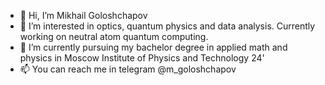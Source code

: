 - 👋 Hi, I’m Mikhail Goloshchapov
- 👀 I’m interested in optics, quantum physics and data analysis. Currently working on neutral atom quantum computing.
- 🌱 I’m currently pursuing my bachelor degree in applied math and physics in Moscow Institute of Physics and Technology 24'
- 📫 You can reach me in telegram @m_goloshchapov 

<!---
mgoloshchapov/mgoloshchapov is a ✨ special ✨ repository because its `README.md` (this file) appears on your GitHub profile.
You can click the Preview link to take a look at your changes.
--->
